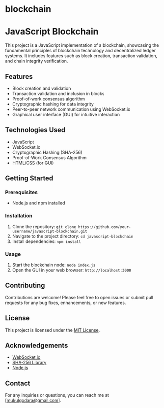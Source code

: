 ﻿# blockchain
# JavaScript Blockchain

This project is a JavaScript implementation of a blockchain, showcasing the fundamental principles of blockchain technology and decentralized ledger systems. It includes features such as block creation, transaction validation, and chain integrity verification.

## Features

- Block creation and validation
- Transaction validation and inclusion in blocks
- Proof-of-work consensus algorithm
- Cryptographic hashing for data integrity
- Peer-to-peer network communication using WebSocket.io
- Graphical user interface (GUI) for intuitive interaction

## Technologies Used

- JavaScript
- WebSocket.io
- Cryptographic Hashing (SHA-256)
- Proof-of-Work Consensus Algorithm
- HTML/CSS (for GUI)

## Getting Started

### Prerequisites

- Node.js and npm installed

### Installation

1. Clone the repository: `git clone https://github.com/your-username/javascript-blockchain.git`
2. Navigate to the project directory: `cd javascript-blockchain`
3. Install dependencies: `npm install`

### Usage

1. Start the blockchain node: `node index.js`
2. Open the GUI in your web browser: `http://localhost:3000`

## Contributing

Contributions are welcome! Please feel free to open issues or submit pull requests for any bug fixes, enhancements, or new features.

## License

This project is licensed under the [MIT License](LICENSE).

## Acknowledgements

- [WebSocket.io](https://socket.io/)
- [SHA-256 Library](https://github.com/cryptocoinjs/sha256)
- [Node.js](https://nodejs.org/)

## Contact

For any inquiries or questions, you can reach me at [mukulgodara@gmail.com].
